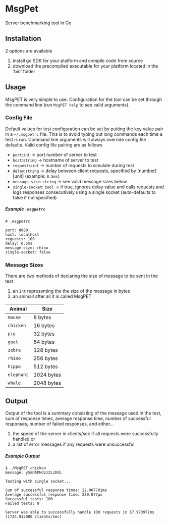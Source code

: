 # MsgPet
Server benchmarking tool in Go

## Installation

2 options are available

1. install go SDK for your platform and compile code from source
2. download the precompiled executable for your platform located in the 'bin' folder

## Usage

MsgPET is very simple to use. Configuration for the tool can be set through the command line (run `MsgPET help` to see valid arguments).

### Config File

Default values for test configuration can be set by putting the key value pair in a `~/.msgpetrc` file.
This is to avoid typing out long commands each time a test is run. Command line arguments will always override config file defaults.
Valid config file pairing are as follows

* `port`:`int` -> port number of server to test
* `host`:`string` -> hostname of server to test
* `requests`:`int` -> number of requests to simulate during test
* `delay`:`string` -> delay between client requests, specified by \[number\]\[unit\] (example: `0.5ms`)
* `message-size`: `string` -> see valid message sizes below
* `single-socket`: `bool` -> if true, ignores delay value and calls requests and logs responses consecutively using a single socket (auto-defaults to false if not specified)

##### Example `.msgpetrc`

```
# .msgpetrc

port: 8080
host: localhost
requests: 100
delay: 0.5ms
message-size: rhino
single-socket: false
```

### Message Sizes

There are two methods of declaring the size of message to be sent in the test

1. an `int` representing the the size of the message in bytes
2. an animal! after all it is called MsgPET

|   Animal   |    Size    |
| ---------- | ---------- |
| `mouse`    | 8 bytes    |
| `chicken`  | 16 bytes   |
| `pig`      | 32 bytes   |
| `goat`     | 64 bytes   |
| `zebra`    | 128 bytes  |
| `rhino`    | 256 bytes  |
| `hippo`    | 512 bytes  |
| `elephant` | 1024 bytes |
| `whale`    | 2048 bytes |

## Output

Output of the tool is a summary consisting of the message used in the test, sum of response times, average response time, number of successful responses, number of failed responses, and either...

1. the speed of the server in clients/sec if all requests were successfully handled or
2. a list of error messages if any requests were unsuccessful

##### Example Output

```
$ ./MsgPET chicken
message: ySmUAPHdzzZLzDdL

Testing with single socket...

Sum of successful response times: 22.007701ms
Average successful response time: 220.077µs
Successful tests: 100
Failed tests: 0

Server was able to successfully handle 100 requests in 57.973972ms (1724.912000 clients/sec)
```
